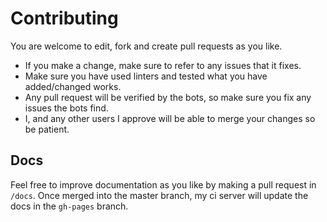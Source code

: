 # Contributing

You are welcome to edit, fork and create pull requests as you like.

- If you make a change, make sure to refer to any issues that it fixes.
- Make sure you have used linters and tested what you have added/changed
  works.
- Any pull request will be verified by the bots, so make sure you fix any
  issues the bots find.
- I, and any other users I approve will be able to merge your changes so
  be patient.

## Docs

Feel free to improve documentation as you like by making a pull request in
 `/docs`. Once merged into the master branch, my ci server will update the
 docs in the `gh-pages` branch.
